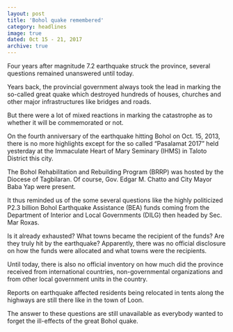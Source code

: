 ```yaml
---
layout: post
title: 'Bohol quake remembered'
category: headlines
image: true
dated: 0ct 15 - 21, 2017
archive: true
---
```


Four years after magnitude 7.2 earthquake struck the province, several questions remained unanswered until today.

Years back, the provincial government always took the lead in marking the so-called great quake which destroyed hundreds of houses, churches and other major infrastructures like bridges and roads.

But there were a lot of mixed reactions in marking the catastrophe as to whether it will be commemorated or not.

On the fourth anniversary of the earthquake hitting Bohol on Oct. 15, 2013, there is no more highlights except for the so called “Pasalamat 2017” held yesterday at the Immaculate Heart of Mary Seminary (IHMS) in Taloto District this city.

The Bohol Rehabilitation and Rebuilding Program (BRRP) was hosted by the Diocese of Tagbilaran.
Of course, Gov. Edgar M. Chatto and City Mayor Baba Yap were present. 

It thus reminded us of the some several questions like the highly politicized P2.3 billion Bohol Earthquake Assistance (BEA) funds coming from the Department of Interior and Local Governments (DILG) then headed by Sec. Mar Roxas.

Is it already exhausted? What towns became the recipient of the funds? Are they truly hit by the earthquake?
Apparently, there was no official disclosure on how the funds were allocated and what towns were the recipients.

Until today, there is also no official inventory on how much did the province received from international countries, non-governmental organizations and from other local government units in the country.

Reports on earthquake affected residents being relocated in tents along the highways are still there like in the town of Loon.

The answer to these questions are still unavailable as everybody wanted to forget the ill-effects of the great Bohol quake. 
